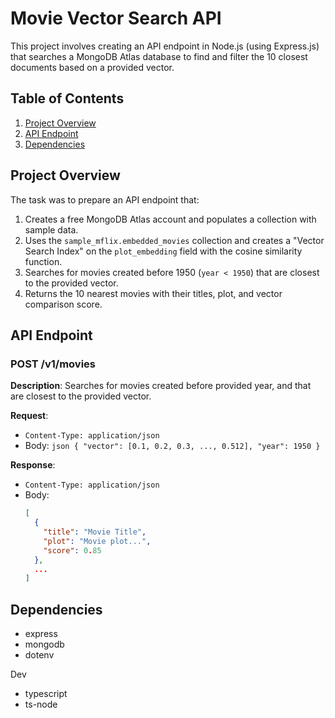 # Movie Vector Search API

This project involves creating an API endpoint in Node.js (using Express.js) that searches a MongoDB Atlas database to find and filter the 10 closest documents based on a provided vector.

## Table of Contents

1. [Project Overview](#project-overview)
2. [API Endpoint](#api-endpoint)
3. [Dependencies](#dependencies)

## Project Overview

The task was to prepare an API endpoint that:

1. Creates a free MongoDB Atlas account and populates a collection with sample data.
2. Uses the `sample_mflix.embedded_movies` collection and creates a "Vector Search Index" on the `plot_embedding` field with the cosine similarity function.
3. Searches for movies created before 1950 (`year < 1950`) that are closest to the provided vector.
4. Returns the 10 nearest movies with their titles, plot, and vector comparison score.

## API Endpoint

### POST /v1/movies

**Description**: Searches for movies created before provided year, and that are closest to the provided vector.

**Request**:

- `Content-Type: application/json`
- Body: `json
{
  "vector": [0.1, 0.2, 0.3, ..., 0.512],
  "year": 1950
} `

**Response**:

- `Content-Type: application/json`
- Body:
  ```json
  [
    {
      "title": "Movie Title",
      "plot": "Movie plot...",
      "score": 0.85
    },
    ...
  ]
  ```

## Dependencies

- express
- mongodb
- dotenv

Dev

- typescript
- ts-node
